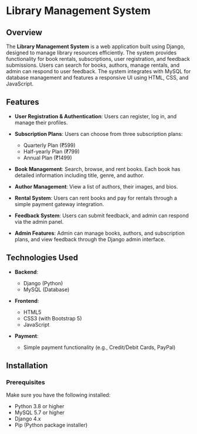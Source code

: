 # Library Management System

## Overview

The **Library Management System** is a web application built using Django, designed to manage library resources efficiently. The system provides functionality for book rentals, subscriptions, user registration, and feedback submissions. Users can search for books, authors, manage rentals, and admin can respond to user feedback. The system integrates with MySQL for database management and features a responsive UI using HTML, CSS, and JavaScript.

## Features

- **User Registration & Authentication**: 
  Users can register, log in, and manage their profiles.

- **Subscription Plans**:
  Users can choose from three subscription plans:
  - Quarterly Plan (₹599)
  - Half-yearly Plan (₹799)
  - Annual Plan (₹1499)
  
- **Book Management**: 
  Search, browse, and rent books. Each book has detailed information including title, genre, and author.

- **Author Management**:
  View a list of authors, their images, and bios.

- **Rental System**: 
  Users can rent books and pay for rentals through a simple payment gateway integration.

- **Feedback System**:
  Users can submit feedback, and admin can respond via the admin panel.

- **Admin Features**:
  Admin can manage books, authors, and subscription plans, and view feedback through the Django admin interface.

## Technologies Used

- **Backend**:
  - Django (Python)
  - MySQL (Database)

- **Frontend**:
  - HTML5
  - CSS3 (with Bootstrap 5)
  - JavaScript
  
- **Payment**:
  - Simple payment functionality (e.g., Credit/Debit Cards, PayPal)

## Installation

### Prerequisites

Make sure you have the following installed:

- Python 3.8 or higher
- MySQL 5.7 or higher
- Django 4.x
- Pip (Python package installer)
